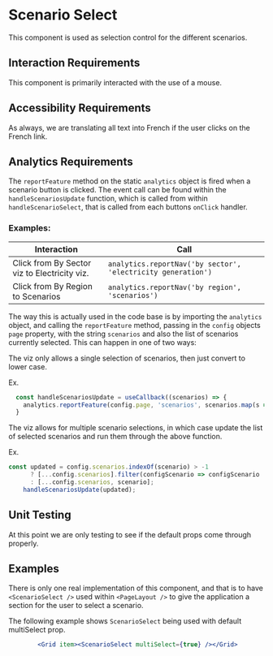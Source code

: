 # Scenario Select

This component is used as selection control for the different scenarios.


## Interaction Requirements

This component is primarily interacted with the use of a mouse.

## Accessibility Requirements

As always, we are translating all text into French if the user clicks on the French link.

## Analytics Requirements 

The `reportFeature` method on the static `analytics` object is fired when a scenario button is clicked.
The event call can be found within the `handleScenariosUpdate` function, which is called from within `handleScenarioSelect`, that is called from each buttons `onClick` handler.

### Examples: 

| Interaction                                  | Call                                                         |
| ---------------------------------------------| -------------------------------------------------------------|
| Click from By Sector viz to Electricity viz. | `analytics.reportNav('by sector', 'electricity generation')` |                                             |                                                              |
| Click from By Region to Scenarios            |`analytics.reportNav('by region', 'scenarios')`               |                                              |                                                              |

The way this is actually used in the code base is by importing the `analytics` object, and calling the `reportFeature` method, passing
in the `config` objects `page` property, with the string `scenarios` and also the list of scenarios currently selected. This can happen in one of two ways:

The viz only allows a single selection of scenarios, then just convert to lower case.

Ex.  
``` jsx
  const handleScenariosUpdate = useCallback((scenarios) => {
    analytics.reportFeature(config.page, 'scenarios', scenarios.map(s => s.toLowerCase()).join(','));
  }
```


The viz allows for multiple scenario selections, in which case update the list of selected scenarios and run them through the above function.

Ex.  
``` jsx
const updated = config.scenarios.indexOf(scenario) > -1
      ? [...config.scenarios].filter(configScenario => configScenario !== scenario)
      : [...config.scenarios, scenario];
    handleScenariosUpdate(updated);
```

## Unit Testing

At this point we are only testing to see if the default props come through properly.

## Examples

There is only one real implementation of this component, and that is to have `<ScenarioSelect />` used within `<PageLayout />` to give
the application a section for the user to select a scenario.

The following example shows `ScenarioSelect` being used with default multiSelect prop.
```jsx
        <Grid item><ScenarioSelect multiSelect={true} /></Grid>
```